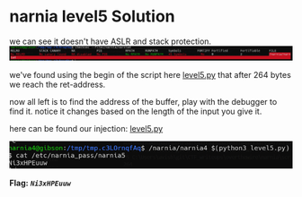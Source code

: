 # narnia level5 Solution

we can see it doesn't have ASLR and stack protection.
![alt text](./images/level5_1.png)

we've found using the begin of the script here [level5.py](./scripts/level5.py) that after 264 bytes we reach the ret-address. 

now all left is to find the address of the buffer, play with the debugger to find it. notice it changes based on the length of the input you give it.

here can be found our injection: [level5.py](./scripts/level5.py)

![alt text](./images/level5_2.png)

**Flag:** ***`Ni3xHPEuuw`*** 

